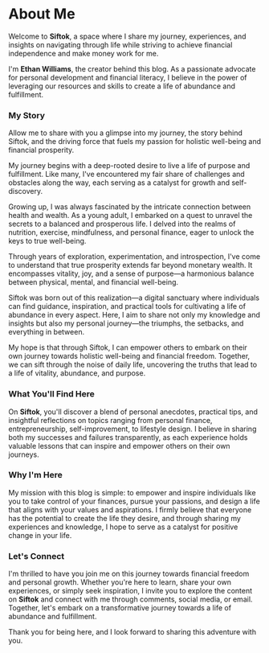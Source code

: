 # About Me



<!--more-->



Welcome to **Siftok**, a space where I share my journey, experiences, and insights on navigating through life while striving to achieve financial independence and make money work for me.

I'm **Ethan Williams**, the creator behind this blog. As a passionate advocate for personal development and financial literacy, I believe in the power of leveraging our resources and skills to create a life of abundance and fulfillment.

### My Story

Allow me to share with you a glimpse into my journey, the story behind Siftok, and the driving force that fuels my passion for holistic well-being and financial prosperity.

My journey begins with a deep-rooted desire to live a life of purpose and fulfillment. Like many, I've encountered my fair share of challenges and obstacles along the way, each serving as a catalyst for growth and self-discovery.

Growing up, I was always fascinated by the intricate connection between health and wealth. As a young adult, I embarked on a quest to unravel the secrets to a balanced and prosperous life. I delved into the realms of nutrition, exercise, mindfulness, and personal finance, eager to unlock the keys to true well-being.

Through years of exploration, experimentation, and introspection, I've come to understand that true prosperity extends far beyond monetary wealth. It encompasses vitality, joy, and a sense of purpose—a harmonious balance between physical, mental, and financial well-being.

Siftok was born out of this realization—a digital sanctuary where individuals can find guidance, inspiration, and practical tools for cultivating a life of abundance in every aspect. Here, I aim to share not only my knowledge and insights but also my personal journey—the triumphs, the setbacks, and everything in between.

My hope is that through Siftok, I can empower others to embark on their own journey towards holistic well-being and financial freedom. Together, we can sift through the noise of daily life, uncovering the truths that lead to a life of vitality, abundance, and purpose.
### What You'll Find Here

On **Siftok**, you'll discover a blend of personal anecdotes, practical tips, and insightful reflections on topics ranging from personal finance, entrepreneurship, self-improvement, to lifestyle design. I believe in sharing both my successes and failures transparently, as each experience holds valuable lessons that can inspire and empower others on their own journeys.

### Why I'm Here

My mission with this blog is simple: to empower and inspire individuals like you to take control of your finances, pursue your passions, and design a life that aligns with your values and aspirations. I firmly believe that everyone has the potential to create the life they desire, and through sharing my experiences and knowledge, I hope to serve as a catalyst for positive change in your life.

### Let's Connect

I'm thrilled to have you join me on this journey towards financial freedom and personal growth. Whether you're here to learn, share your own experiences, or simply seek inspiration, I invite you to explore the content on **Siftok** and connect with me through comments, social media, or email. Together, let's embark on a transformative journey towards a life of abundance and fulfillment.

Thank you for being here, and I look forward to sharing this adventure with you.

